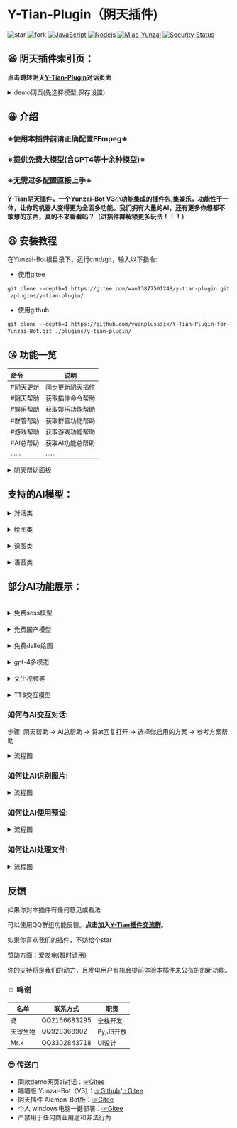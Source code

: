 # Y-Tian-Plugin（阴天插件)
<img src='https://gitee.com/wan13877501248/y-tian-plugin/badge/star.svg?theme=dark' alt='star'></img></a></h1></div>
<img src='https://gitee.com/wan13877501248/y-tian-plugin/badge/fork.svg?theme=dark' alt='fork'></img></a></h1></div>
[![JavaScript](https://img.shields.io/badge/-JavaScript-eed718?style=flat&logo=javascript&logoColor=ffffff)](https://zh.wikipedia.org/wiki/JavaScript)
[![Nodejs](https://img.shields.io/badge/-Node.js-3C873A?style=flat&logo=Node.js&logoColor=white)](https://nodejs.org/en/download)
[![Miao-Yunzai](https://img.shields.io/badge/Yunzai-V3.0.0-red?style=flat&logo=dependabot)](https://gitee.com/yoimiya-kokomi/Miao-Yunzai) 
[![Security Status](https://www.murphysec.com/platform3/v31/badge/1718228588025217024.svg)](https://www.murphysec.com/console/report/1718228587458985984/1718228588025217024)
</div>

##  :satisfied: 阴天插件索引页：

**点击跳转阴天[Y-Tian-Plugin](https://y-tian-plugin.top:1111/chat)对话页面**
<details> <summary>demo网页(先选择模型,保存设置)</summary>
<img src="./background/image/web2.png" style="zoom:50%;" />
<img src="./background/image/web.png" style="zoom:50%;" />
</details>

##  :grinning: 介绍

### ※使用本插件前请正确配置FFmpeg※
### ※提供免费大模型(含GPT4等十余种模型)※
### ※无需过多配置直接上手※

#### Y-Tian阴天插件，一个Yunzai-Bot V3小功能集成的插件包,集娱乐，功能性于一体，让你的机器人变得更为全面多功能。我们拥有大量的AI，还有更多你想都不敢想的东西，真的不来看看吗？（进插件群解锁更多玩法！！！）

##  :laughing: 安装教程

在Yunzai-Bot根目录下，运行cmd/git，输入以下指令:
* 使用gitee
```
git clone --depth=1 https://gitee.com/wan13877501248/y-tian-plugin.git ./plugins/y-tian-plugin/

```
* 使用github
```
git clone --depth=1 https://github.com/yuanplusssix/Y-Tian-Plugin-for-Yunzai-Bot.git ./plugins/y-tian-plugin/

```

##  :kissing_heart: 功能一览

| 命令| 说明|
|:--------|------------|
| #阴天更新 | 同步更新阴天插件 |
| #阴天帮助 | 获取插件命令帮助|
| #娱乐帮助 | 获取娱乐功能帮助|
| #群管帮助| 获取群管功能帮助 |
| #游戏帮助 | 获取游戏功能帮助|
| #AI总帮助 | 获取AI功能总帮助|
| ...... | ...... |

<details> <summary>阴天帮助面板</summary>
<img decoding="async"  src="background/image/帮助.jpg" width="35%">
</details>

## 支持的AI模型：

<details> <summary>对话类</summary>

- [✓] gpt-3.5-turbo
- [✓] gpt-3.5-turbo-0613
- [✓] gpt-3.5-turbo-instruct
- [✓] gpt-3.5-turbo-online
- [✓] gpt-3.5-turbo-1106
- [✓] gpt-3.5-turbo-0125
- [✓] gpt-3.5-turbo-16k
- [✓] gpt-3.5-turbo-16k-0613
- [✓] gpt-4
- [✓] gpt-4-0314
- [✓] gpt-4-0613
- [✓] gpt-4-32k
- [✓] gpt-4-32k-0613
- [✓] gpt-4-dalle
- [✓] gpt-4-vision
- [✓] gpt-4-1106-preview
- [✓] gpt-4-0125-preview
- [✓] gpt-4-turbo-preview
- [✓] gpt-4-all
- [✓] gpt-4-plugins
- [✓] claude-1-100k
- [✓] claude-1.3-100k
- [✓] claude-2
- [✓] claude-2-sillytavern
- [✓] claude-2.1
- [✓] google-palm
- [✓] google-bard
- [✓] gemini-pro
- [✓] gemini-pro-vision
- [✓] llama-2-7b
- [✓] llama-2-13b
- [✓] llama-2-70b
- [✓] code-llama-7b
- [✓] code-llama-13b
- [✓] code-llama-34b
- [✓] chatglm-pro
- [✓] chatglm-turbo
- [✓] chatglm-130b
- [✓] chatglm-4
- [✓] chatglm-4-alltools
- [✓] mistral-8x7b
- [✓] mistral-34b
- [✓] 360-ai
- [✓] 360-search
- [✓] qwen-72b
- [✓] qwen-alltools
- [✓] moonshot-128k
- [✓] moonshot-alltools
- [✓] github-copilot
- [✓] wenxing-3.5
- [✓] xinghuo-v1/2/3
- [✓] baidu-search
- [✓] webgpt
- [✓] yi-34b
- [✓] tiger-bot
- [✓] deepseek

</details>

<br>

<details> <summary>绘图类</summary>

- [✓] Stable-diffusion 1.5
- [✓] Stable-diffusion-anything V5
- [✓] Stable-diffusion XL
- [✓] Midjourney
- [✓] Dall-e 3
- [✓] Plus Dall-e 3

</details>

<br>

<details> <summary>识图类</summary>

- [✓] ocr
- [✓] gpt-4-v
- [✓] xinghuo
- [✓] qwen
- [✓] chatglm-4-alltools
- [✓] gemini-pro-vision

</details>

<br>

<details> <summary>语音类</summary>

- [✓] 原神崩三等
- [✓] OpenAI-TTS

</details>

## 部分AI功能展示：
<br>
<details> <summary>免费sess模型</summary>
<img src="./background/image/对话1.jpg" style="zoom:50%;" />
</details>
<br>
<details> <summary>免费国产模型</summary>
<img src="./background/image/对话2.jpg" style="zoom:50%;" />
</details>
<br>
<details> <summary>免费dalle绘图</summary>
<img src="./background/image/对话4.jpg" style="zoom:50%;" />
</details>
<br>
<details> <summary>gpt-4多模态</summary>
<img src="./background/image/对话3.jpg" style="zoom:50%;" />
</details>
<br>
<details> <summary>文生视频等</summary>
<img src="./background/image/对话5.jpg" style="zoom:50%;" />
</details>
<br>
<details> <summary>TTS交互模型</summary>
<img src="./background/image/对话6.jpg" style="zoom:50%;" />
</details>

### 如何与AI交互对话:

步骤: 阴天帮助 → AI总帮助 → 将at回复打开 → 选择你启用的方案 → 参考方案帮助

<details> <summary>流程图</summary>
<img src="./background/image/zs.jpg" style="zoom:50%;" />
</details>

### 如何让AI识别图片:

<details> <summary>流程图</summary>
<img src="./background/image/zs2.jpg" style="zoom:50%;" />
</details>

### 如何让AI使用预设:

<details> <summary>流程图</summary>
<img src="./background/image/zs3.jpg" style="zoom:50%;" />
</details>

### 如何让AI处理文件:

<details> <summary>流程图</summary>
<img src="./background/image/zs4.jpg" style="zoom:50%;" />
</details>

## 反馈

如果你对本插件有任何意见或看法

可以使用QQ群组功能反馈。**点击加入[Y-Tian插件交流群](http://qm.qq.com/cgi-bin/qm/qr?_wv=1027&k=9-rRV1zBm0H3Es3V32FXSIJdR7v4hEjY&authKey=VvpBHKV%2FnjOxT0fPSagpTCIyJ91vNgvyc0CIt40%2BY1Q2kT%2BnUKjzLjbMtRVTh%2BqW&noverify=0&group_code=756783127)**。

如果你喜欢我们的插件，不妨给个star

赞助方面：[爱发电(暂时请用)](https://afdian.net/a/yuan_20)

你的支持将是我们的动力，且发电用户有机会提前体验本插件未公布的的新功能。

###  :relaxed: 鸣谢

| 名单     | 联系方式     | 职责     |
| -------- | ------------ | ------------ |
| 鸢    | QQ2166683295 | 全栈开发 |
| 天球生物 | QQ928368902 | Py,JS开放|
| Mr.k   | QQ3302843718 | UI设计 |

###  :sunglasses: 传送门

* 同款demo网页ai对话：[☞Gitee](https://gitee.com/yuanpluss/simple-free-ai) 
* 喵喵版 Yunzai-Bot（V3）：[☞Github](https://github.com/yoimiya-kokomi/Miao-Yunzai)/[☞Gitee](https://gitee.com/yoimiya-kokomi/Miao-Yunzai) 
* 阴天插件 Alemon-Bot版：[☞Gitee](https://gitee.com/wan13877501248/y-tian-plugin-for-alemon-bot) 
* 个人 windows电脑一键部署：[☞Gitee](https://gitee.com/wan13877501248/yin-tian-tian-script-for-win) 
* 严禁用于任何商业用途和非法行为




